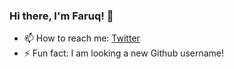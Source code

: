 ### Hi there, I'm Faruq! 👋
- 📫 How to reach me: [Twitter](https://twitter.com/faruqyusuffG)
- ⚡ Fun fact: I am looking a new Github username!

